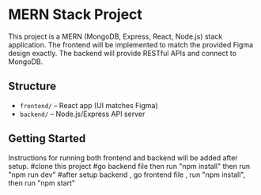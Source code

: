 # MERN Stack Project

This project is a MERN (MongoDB, Express, React, Node.js) stack application. The frontend will be implemented to match the provided Figma design exactly. The backend will provide RESTful APIs and connect to MongoDB.

## Structure
- `frontend/` – React app (UI matches Figma)
- `backend/` – Node.js/Express API server

## Getting Started
Instructions for running both frontend and backend will be added after setup.
#clone this project
#go backend file then run "npm install" then run "npm run dev"
#after setup backend , go frontend file , run "npm install", then run "npm start"
